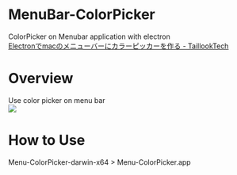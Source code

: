 # MenuBar-ColorPicker
ColorPicker on Menubar application with electron  
[Electronでmacのメニューバーにカラーピッカーを作る - TaillookTech](http://taillook.hateblo.jp/entry/2017/02/24/204255)

# Overview
Use color picker on menu bar  
![](https://cdn-ak.f.st-hatena.com/images/fotolife/t/taillook/20170224/20170224202643.png)
# How to Use
Menu-ColorPicker-darwin-x64 > Menu-ColorPicker.app

